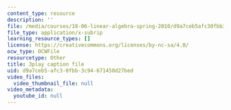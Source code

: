 ```yaml
---
content_type: resource
description: ''
file: /media/courses/18-06-linear-algebra-spring-2010/d9a7ceb5afc30fbb3c94671450d27bed_JibVXBElKL0.srt
file_type: application/x-subrip
learning_resource_types: []
license: https://creativecommons.org/licenses/by-nc-sa/4.0/
ocw_type: OCWFile
resourcetype: Other
title: 3play caption file
uid: d9a7ceb5-afc3-0fbb-3c94-671450d27bed
video_files:
  video_thumbnail_file: null
video_metadata:
  youtube_id: null
---
```

